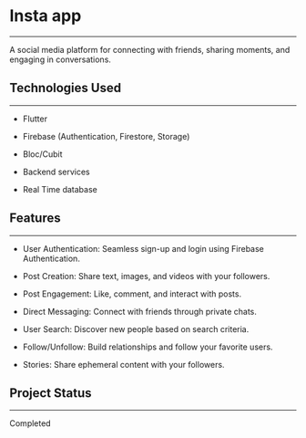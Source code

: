 <h1>Insta app</h1>
<hr><p>A social media platform for connecting with friends, sharing moments, and engaging in conversations.</p><h2>Technologies Used</h2>
<hr><ul>
<li>Flutter</li>
</ul><ul>
<li>Firebase (Authentication, Firestore, Storage)</li>
</ul><ul>
<li>Bloc/Cubit</li>
</ul><ul>
<li>Backend services</li>
</ul><ul>
<li>Real Time database</li>
</ul><h2>Features</h2>
<hr><ul>
<li>User Authentication: Seamless sign-up and login using Firebase Authentication.</li>
</ul><ul>
<li>Post Creation: Share text, images, and videos with your followers.</li>
</ul><ul>
<li>Post Engagement: Like, comment, and interact with posts.</li>
</ul><ul>
<li>Direct Messaging: Connect with friends through private chats.</li>
</ul><ul>
<li>User Search: Discover new people based on search criteria.</li>
</ul><ul>
<li>Follow/Unfollow: Build relationships and follow your favorite users.</li>
</ul><ul>
<li>Stories: Share ephemeral content with your followers.</li>
</ul><ul>
</ul><h2>Project Status</h2>
<hr><p>Completed</p>
